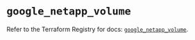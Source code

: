 # `google_netapp_volume`

Refer to the Terraform Registry for docs: [`google_netapp_volume`](https://registry.terraform.io/providers/hashicorp/google-beta/5.37.0/docs/resources/google_netapp_volume).
